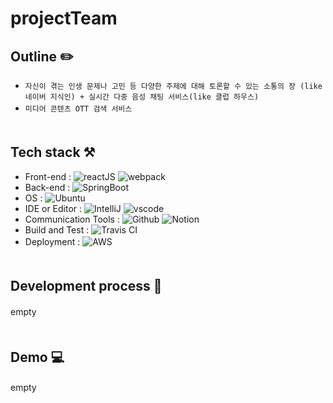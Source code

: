 # projectTeam

## Outline :pencil2:
  
- `자신이 겪는 인생 문제나 고민 등 다양한 주제에 대해 토론할 수 있는 소통의 장 (like 네이버 지식인) + 실시간 다중 음성 채팅 서비스(like 클럽 하우스)`   
- `미디어 콘텐츠 OTT 검색 서비스`
　   
　   
## Tech stack :hammer_and_pick:

- Front-end : ![reactJS](https://img.shields.io/badge/ReactJS-버전%20정보-%2361DAFB?logo=React) ![webpack](https://img.shields.io/badge/Webpack-　-%23000000?logo=Webpack)   
- Back-end : ![SpringBoot](https://img.shields.io/badge/SpringBoot-버전%20정보-%236DB33F?logo=SpringBoot)   
- OS : ![Ubuntu](https://img.shields.io/badge/Ubuntu-20.04%20LTS-%23E95420?logo=Ubuntu)   
- IDE or Editor : ![IntelliJ](https://img.shields.io/badge/IntelliJ-11.0.10%2B9--b1341.41%20amd64-%23000000?logo=intelliJ%20IDEA) ![vscode](https://img.shields.io/badge/vscode-1.58.1-%23007ACC?logo=Visual%20Studio%20Code)   
- Communication Tools : ![Github](https://img.shields.io/badge/Github-%23181717?logo=GitHub) ![Notion](https://img.shields.io/badge/Notion-　-%23000000?logo=Notion)   
- Build and Test : ![Travis CI](https://img.shields.io/badge/Travis%20CI-%EB%AF%B8%EC%A0%95-%233EAAAF?logo=Travis%20CI)   
- Deployment : ![AWS](https://img.shields.io/badge/Amazon%20AWS-%EB%AF%B8%EC%A0%95-%23232F3E?logo=Amazon%20AWS)
　   
　   
## Development process :date:

empty
　   
　   
## Demo :computer:

empty
　   
　   
